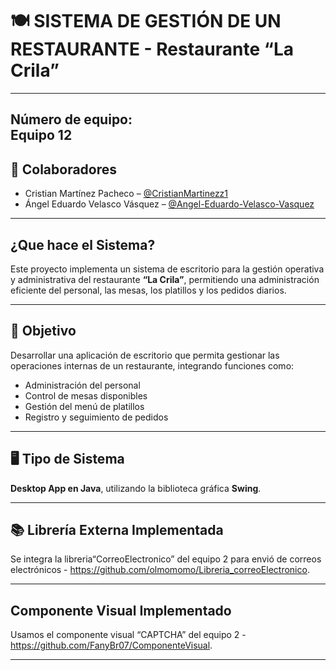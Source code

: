 # 🍽️ SISTEMA DE GESTIÓN DE UN RESTAURANTE - Restaurante “La Crila”
---
**Número de equipo:**  
Equipo 12
---
## 👥 Colaboradores

- Cristian Martínez Pacheco – [@CristianMartinezz1](https://github.com/CristianMartinezz1)
- Ángel Eduardo Velasco Vásquez – [@Angel-Eduardo-Velasco-Vasquez](https://github.com/Angel-Eduardo-Velasco-Vasquez)

---
## ¿Que hace el Sistema?

Este proyecto implementa un sistema de escritorio para la gestión operativa y administrativa del restaurante **“La Crila”**, permitiendo una administración eficiente del personal, las mesas, los platillos y los pedidos diarios.

---

## 🎯 Objetivo

Desarrollar una aplicación de escritorio que permita gestionar las operaciones internas de un restaurante, integrando funciones como:

- Administración del personal
- Control de mesas disponibles
- Gestión del menú de platillos
- Registro y seguimiento de pedidos

---

## 🖥️ Tipo de Sistema

**Desktop App en Java**, utilizando la biblioteca gráfica **Swing**.

---

## 📚 Librería Externa Implementada

Se integra la libreria“CorreoElectronico” del equipo 2 para envió de correos electrónicos - https://github.com/olmomomo/Libreria_correoElectronico. 

---

## Componente Visual Implementado 

Usamos el componente visual “CAPTCHA” del equipo 2 - https://github.com/FanyBr07/ComponenteVisual.

---



